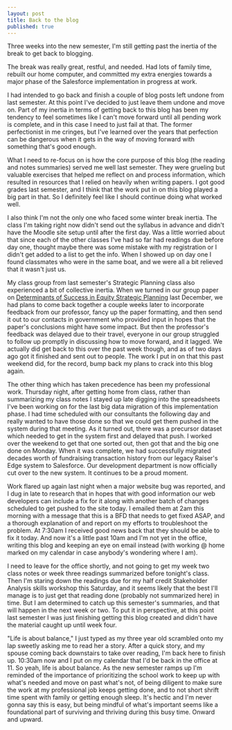 ```yaml
---
layout: post
title: Back to the blog
published: true
---
```


Three weeks into the new semester, I'm still getting past the inertia of the break to get back to blogging.

The break was really great, restful, and needed. Had lots of family time, rebuilt our home computer, and committed my extra energies towards a major phase of the Salesforce implementation in progress at work.

I had intended to go back and finish a couple of blog posts left undone from last semester. At this point I've decided to just leave them undone and move on. Part of my inertia in terms of getting back to this blog has been my tendency to feel sometimes like I can't move forward until all pending work is complete, and in this case I need to just fail at that. The former perfectionist in me cringes, but I've learned over the years that perfection can be dangerous when it gets in the way of moving forward with something that's good enough.

What I need to re-focus on is how the core purpose of this blog (the reading and notes summaries) served me well last semester. They were grueling but valuable exercises that helped me reflect on and process information, which resulted in resources that I relied on heavily when writing papers. I got good grades last semester, and I think that the work put in on this blog played a big part in that. So I definitely feel like I should continue doing what worked well.

I also think I'm not the only one who faced some winter break inertia. The class I'm taking right now didn't send out the syllabus in advance and didn't have the Moodle site setup until after the first day. Was a little worried about that since each of the other classes I've had so far had readings due before day one, thought maybe there was some mistake with my registration or I didn't get added to a list to get the info. When I showed up on day one I found classmates who were in the same boat, and we were all a bit relieved that it wasn't just us.

My class group from last semester's Strategic Planning class also experienced a bit of collective inertia. When we turned in our group paper on [Determinants of Success in Equity Strategic Planning](http://mplsequity.com) last December, we had plans to come back together a couple weeks later to incorporate feedback from our professor, fancy up the paper formatting, and then send it out to our contacts in government who provided input in hopes that the paper's conclusions might have some impact. But then the professor's feedback was delayed due to their travel, everyone in our group struggled to follow up promptly in discussing how to move forward, and it lagged. We actually did get back to this over the past week though, and as of two days ago got it finished and sent out to people. The work I put in on that this past weekend did, for the record, bump back my plans to crack into this blog again.

The other thing which has taken precedence has been my professional work. Thursday night, after getting home from class, rather than summarizing my class notes I stayed up late digging into the spreadsheets I've been working on for the last big data migration of this implementation phase. I had time scheduled with our consultants the following day and really wanted to have those done so that we could get them pushed in the system during that meeting. As it turned out, there was a precursor dataset which needed to get in the system first and delayed that push. I worked over the weekend to get that one sorted out, then got that and the big one done on Monday. When it was complete, we had successfully migrated decades worth of fundraising transaction history from our legacy Raiser's Edge system to Salesforce. Our development department is now officially cut over to the new system. It continues to be a proud moment.

Work flared up again last night when a major website bug was reported, and I dug in late to research that in hopes that with good information our web developers can include a fix for it along with another batch of changes scheduled to get pushed to the site today. I emailed them at 2am this morning with a message that this is a BFD that needs to get fixed ASAP, and a thorough explanation of and report on my efforts to troubleshoot the problem. At 7:30am I received good news back that they should be able to fix it today. And now it's a little past 10am and I'm not yet in the office, writing this blog and keeping an eye on email instead (with working @ home marked on my calendar in case anybody's wondering where I am).

I need to leave for the office shortly, and not going to get my week two class notes or week three readings summarized before tonight's class. Then I'm staring down the readings due for my half credit Stakeholder Analysis skills workshop this Saturday, and it seems likely that the best I'll manage is to just get that reading done (probably not summarized here) in time. But I am determined to catch up this semester's summaries, and that will happen in the next week or two. To put it in perspective, at this point last semester I was just finishing getting this blog created and didn't have the material caught up until week four.

"Life is about balance," I just typed as my three year old scrambled onto my lap sweetly asking me to read her a story. After a quick story, and my spouse coming back downstairs to take over reading, I'm back here to finish up. 10:30am now and I put on my calendar that I'd be back in the office at 11. So yeah, life is about balance. As the new semester ramps up I'm reminded of the importance of prioritizing the school work to keep up with what's needed and move on past what's not, of being diligent to make sure the work at my professional job keeps getting done, and to not short shrift time spent with family or getting enough sleep. It's hectic and I'm never gonna say this is easy, but being mindful of what's important seems like a foundational part of surviving and thriving during this busy time. Onward and upward.
